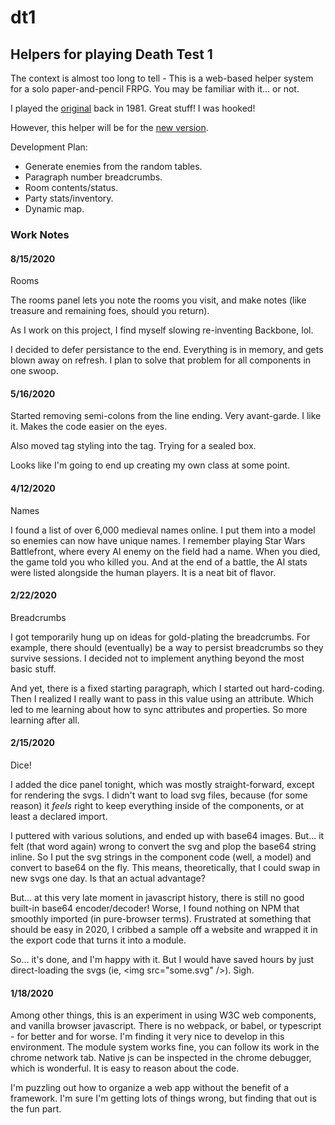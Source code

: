 # dt1

## Helpers for playing Death Test 1

The context is almost too long to tell - This is a web-based helper system for a 
solo paper-and-pencil FRPG. You may be familiar with it... or not.


I played the 
[original](https://boardgamegeek.com/boardgameexpansion/17729/death-test) 
back in 1981. Great stuff! I was hooked!

However, this helper will be for the 
[new version](https://rpggeek.com/image/4378771/fantasy-trip-legacy-edition).


Development Plan:

* Generate enemies from the random tables.
* Paragraph number breadcrumbs.
* Room contents/status.
* Party stats/inventory.
* Dynamic map.

### Work Notes

####  8/15/2020

Rooms

The rooms panel lets you note the rooms you visit, and make notes (like 
treasure and remaining foes, should you return).

As I work on this project, I find myself slowing re-inventing Backbone, lol. 

I decided to defer persistance to the end. Everything is in memory, and gets
blown away on refresh. I plan to solve that problem for all components in one 
swoop. 

####  5/16/2020

Started removing semi-colons from the line ending. Very avant-garde. I like it.
Makes the code easier on the eyes.

Also moved tag styling into the tag. Trying for a sealed box. 

Looks like I'm going to end up creating my own class at some point. 

####  4/12/2020

Names

I found a list of over 6,000 medieval names online. I put them into a model so
enemies can now have unique names. I remember playing Star Wars Battlefront, 
where every AI enemy on the field had a name. When you died, the game told you 
who killed you. And at the end of a battle, the AI stats were listed alongside
the human players. It is a neat bit of flavor. 

####  2/22/2020

Breadcrumbs

I got temporarily hung up on ideas for gold-plating the breadcrumbs. For 
example, there should (eventually) be a way to persist breadcrumbs so they 
survive sessions. I decided not to implement anything beyond the most basic 
stuff.

And yet, there is a fixed starting paragraph, which I started out hard-coding.
Then I realized I really want to pass in this value using an attribute. Which 
led to me learning about how to sync attributes and properties. So more 
learning after all.

####  2/15/2020

Dice!

I added the dice panel tonight, which was mostly straight-forward, except for 
rendering the svgs. I didn't want to load svg files, because (for some reason) 
it _feels_ right to keep everything inside of the components, or at least a 
declared import. 

I puttered with various solutions, and ended up with base64 images. But... it 
felt (that word again) wrong to convert the svg and plop the base64 string 
inline. So I put the svg strings in the component code (well, a model) and 
convert to base64 on the fly. This means, theoretically, that I could swap in
new svgs one day. Is that an actual advantage?

But... at this very late moment in javascript history, there is still no good
built-in base64 encoder/decoder! Worse, I found nothing on NPM that smoothly
imported (in pure-browser terms). Frustrated at something that should be easy in
2020, I cribbed a sample off a website and wrapped it in the export code that 
turns it into a module.

So... it's done, and I'm happy with it. But I would have saved hours by just 
direct-loading the svgs (ie, \<img src="some.svg" />). Sigh.


####  1/18/2020
Among other things, this is an experiment in using W3C web components, and 
vanilla browser javascript. There is no webpack, or babel, or typescript - for 
better and for worse. I'm finding it very nice to develop in this environment.
The module system works fine, you can follow its work in the chrome network
tab. Native js can be inspected in the chrome debugger, which is wonderful. It
is easy to reason about the code.

I'm puzzling out how to organize a web app without the benefit of a framework. 
I'm sure I'm getting lots of things wrong, but finding that out is the fun
part.






